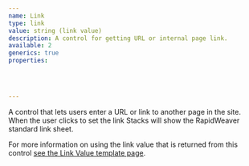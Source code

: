 ```yaml
---
name: Link
type: link
value: string (link value)
description: A control for getting URL or internal page link.
available: 2
generics: true
properties:


    

---
```


A control that lets users enter a URL or link to another page in the site.  When the user clicks to set the link Stacks will show the RapidWeaver standard link sheet.

For more information on using the link value that is returned from this control [see the Link Value template page](../../../templates/link/).
